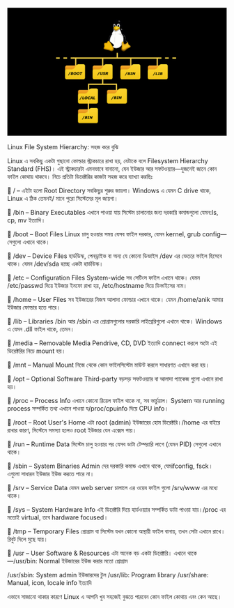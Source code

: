 ![Linux File System Hierarchy](https://github.com/khasan2k/DevOps/blob/6cf60ce5fc04049304511cfeaf6d98d180411eda/Images/download%20(3).png)

Linux File System Hierarchy: সহজ করে বুঝি

Linux এ সবকিছু একটা গুছানো ফোল্ডার স্ট্রাকচারে রাখা হয়, যেটাকে বলে Filesystem Hierarchy Standard (FHS)। এই স্ট্রাকচারটা এমনভাবে বানানো, যেন ইউজার আর সফটওয়্যার—দুজনেই জানে কোন ফাইল কোথায় থাকবে। নিচে প্রতিটা ডিরেক্টরির কাজটা সহজ করে ব্যাখ্যা করছিঃ 

🔸 / – এইটা হলো Root Directory
সবকিছুর শুরুর জায়গা। Windows এ যেমন C drive থাকে, Linux এ ঠিক তেমনই/ মানে পুরো সিস্টেমের মূল জায়গা।

🔸 /bin – Binary Executables
এখানে পাওয়া যায় সিস্টেম চালানোর জন্য দরকারি কমান্ডগুলো যেমন:ls, cp, mv ইত্যাদি।

🔸 /boot – Boot Files
Linux চালু হওয়ার সময় যেসব ফাইল দরকার, যেমন kernel, grub config—সেগুলো এখানে থাকে। 

🔸 /dev – Device Files
হার্ডডিস্ক, পেনড্রাইভ বা অন্য যে কোনো ডিভাইস /dev এর ভেতরে ফাইল হিসেবে থাকে। যেমন /dev/sda হচ্ছে একটা হার্ডডিস্ক।

🔸 /etc – Configuration Files
System-wide সব সেটিংস ফাইল এখানে থাকে। যেমন /etc/passwd দিয়ে ইউজার ইনফো রাখা হয়, /etc/hostname দিয়ে ডিভাইসের নাম।

🔸 /home – User Files
সব ইউজারের নিজস্ব আলাদা ফোল্ডার এখানে থাকে। যেমন /home/anik আমার ইউজার ফোল্ডার হতে পারে।

🔸 /lib – Libraries
/bin আর /sbin এর প্রোগ্রামগুলোর দরকারি লাইব্রেরিগুলো এখানে থাকে। Windows এ যেমন .dll ফাইল থাকে, তেমন।

🔸 /media – Removable Media
Pendrive, CD, DVD ইত্যাদি connect করলে অটো এই ডিরেক্টরির নিচে mount হয়।

🔸 /mnt – Manual Mount
নিজে থেকে কোন ফাইলসিস্টেম মাউন্ট করলে সাধারণত এখানে করা হয়।

🔸 /opt – Optional Software
Third-party বড়সড় সফটওয়্যার বা আলাদা প্যাকেজ গুলো এখানে রাখা হয়।

🔸 /proc – Process Info
এখানে কোনো রিয়েল ফাইল থাকে না, সব ভার্চুয়াল। System আর running process সম্পর্কিত তথ্য এখানে পাওয়া য/proc/cpuinfo দিয়ে CPU info।

🔸 /root – Root User's Home
এটা root (admin) ইউজারের হোম ডিরেক্টরি।/home এর বাইরে রাখার কারণ, সিস্টেমে সমস্যা হলেও root ইউজার যেন এক্সেস পায়।

🔸 /run – Runtime Data
সিস্টেম চালু হওয়ার পর যেসব ডাটা টেম্পরারি লাগে (যেমন PID) সেগুলো এখানে থাকে।

🔸 /sbin – System Binaries
Admin দের দরকারি কমান্ড এখানে থাকে, যেমifconfig, fsck। এগুলো সাধারন ইউজার ইউজ করতে পারে না।

🔸 /srv – Service Data
যেমন web server চালালে এর ওয়েব ফাইল গুলো /srv/www এর মধ্যে থাকে।

🔸 /sys – System Hardware Info
এই ডিরেক্টরি দিয়ে হার্ডওয়্যার সম্পর্কিত ডাটা পাওয়া যায়।/proc এর মতোই virtual, তবে hardware focused।

🔸 /tmp – Temporary Files
প্রোগ্রাম বা সিস্টেম যখন কোনো অস্থায়ী ফাইল বানায়, তখন সেটা এখানে রাখে। রিবুট দিলে মুছে যায়।

🔸 /usr – User Software & Resources
এটা অনেক বড় একটা ডিরেক্টরি। এখানে থাকে—/usr/bin: Normal ইউজারের ইউজ করার মতো প্রোগ্রাম

/usr/sbin: System admin ইউজারদের টুল
/usr/lib: Program library
/usr/share: Manual, icon, locale info ইত্যাদি

এভাবে সাজানো থাকার কারণে Linux এ আপনি খুব সহজেই বুঝতে পারবেন কোন ফাইল কোথায় এবং কেন আছে।
